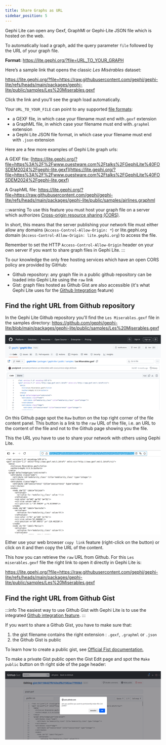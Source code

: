 ```yaml
---
title: Share Graphs as URL
sidebar_position: 5
---
```


Gephi Lite can open any Gexf, GraphMl or Gephi-Lite JSON file which is hosted on the web.

To automatically load a graph, add the query parameter `file` followed by the URL of your graph file.

**Format:** https://lite.gephi.org/?file=URL_TO_YOUR_GRAPH

Here’s a sample link that opens the classic _Les Misérables_ dataset:

https://lite.gephi.org/?file=https://raw.githubusercontent.com/gephi/gephi-lite/refs/heads/main/packages/gephi-lite/public/samples/Les%20Miserables.gexf

Click the link and you’ll see the graph load automatically.

Your `URL_TO_YOUR_FILE` can point to any supported [file formats](./file-formats.md):

- a GEXF file, in which case your filename must end with`.gexf` extension
- a GraphML file, in which case your filename must end with`.graphml` extension
- a Gephi Lite JSON file format, in which case your filename must end with `.json` extension

Here are a few more examples of Gephi Lite graph urls:

A GEXF file: [https://lite.gephi.org/?file=https%3A%2F%2Fwww.ouestware.com%2Ftalks%2FGephiLite%40FOSDEM2024%2Fgephi-lite.gexf](https://lite.gephi.org/?file=https%3A%2F%2Fwww.ouestware.com%2Ftalks%2FGephiLite%40FOSDEM2024%2Fgephi-lite.gexf)

A GraphML file: [https://lite.gephi.org/?file=https://raw.githubusercontent.com/gephi/gephi-lite/refs/heads/main/packages/gephi-lite/public/samples/airlines.graphml
](https://lite.gephi.org/?file=https://raw.githubusercontent.com/gephi/gephi-lite/refs/heads/main/packages/gephi-lite/public/samples/airlines.graphml)

:::warning
To use this feature you must host your graph file on a server which authorizes [Cross-origin resource sharing (CORS)](https://developer.mozilla.org/fr/docs/Web/HTTP/Guides/CORS).

In short, this means that the server publishing your network file must either allow any domains (`Access-Control-Allow-Origin: *`) or lite.gephi.org domain (`Access-Control-Allow-Origin: lite.gephi.org`) to access the file.

Remember to set the HTTP `Access-Control-Allow-Origin` header on your own server if you want to share graph files in Gephi Lite.
:::

To our knowledge the only free hosting services which have an open CORS policy are provided by GitHub:

- Github repository: any graph file in a public github repository can be loaded into Gephi Lite using the `raw` link
- Gist: graph files hosted as Github Gist are also accessible (it's what Gephi Lite uses for the [Github Integration](./github-auth) feature)

## Find the right URL from Github repository

In the Gephi Lite Github repository you'll find the `Les Miserables.gexf` file in the samples directory: https://github.com/gephi/gephi-lite/blob/main/packages/gephi-lite/public/samples/Les%20Miserables.gexf

![Github screenshot of Les Miserables.gexf file](./assets/github_raw_button.png)

On this Github page spot the `Raw` button on the top right corner of the file content panel. This button is a link to the `raw` URL of the file, i.e. an URL to the content of the file and not to the Github page showing you the file.

This the URL you have to use to share your network with others using Gephi Lite.

![Content of Les Miserables.gexf file hosted on Github](./assets/github_raw_url.png)

Either use your web browser `copy link` feature (right-click on the button) or click on it and then copy the URL of the content.

This how you can retrieve the `raw` URL from Github. For this `Les miserables.gexf` file the right link to open it directly in Gephi Lite is:

https://lite.gpehi.org/?file=https://raw.githubusercontent.com/gephi/gephi-lite/refs/heads/main/packages/gephi-lite/public/samples/Les%20Miserables.gexf

## Find the right URL from Github Gist

:::info
The easiest way to use Github Gist with Gephi Lite is to use the integrated [Github integration feature](./github-auth.md).
:::

If you want to share a Github Gist, you have to make sure that:

1. the gist filename contains the right extension : `.gexf`, `.graphml` or `.json`
2. the Github Gist is public

To learn how to create a public gist, see [Official Fist documentation](https://docs.github.com/en/get-started/writing-on-github/editing-and-sharing-content-with-gists/creating-gists),

To make a private Gist public open the Gist Edit page and spot the `Make public` button on th right side of the page header:

![a private Gist Edit page screenshot](./assets/gist_make_public.png)
